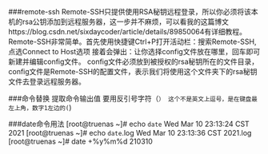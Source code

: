 ###remote-ssh
    Remote-SSH只提供使用RSA秘钥远程登录，所以你必须将该本机的rsa公钥添加到远程服务器，这一步并不麻烦，可以看我的这篇博文https://blog.csdn.net/sixdaycoder/article/details/89850064有详细教程。
    Remote-SSH非常简单。首先使用快捷键Ctrl+P打开活动栏：搜索Remote-SSH,点选Connect to Host选项
    接着会弹出：让你选择config文件放在哪里，回车即可新建并编辑config文件。
    config文件必须放到被授权的rsa秘钥所在的文件目录，config文件是Remote-SSH的配置文件，表示我们将使用这个文件夹下的rsa秘钥文件去登录远程服务器。


###命令替换 
    提取命令输出值 要用反引号字符（`）
    这个不是英文上逗号，是在键盘最左上角，数字1左边的(`)


###date命令用法
    [root@truenas ~]# echo `date`
    Wed Mar 10 23:13:24 CST 2021
    [root@truenas ~]# echo `date`.log
    Wed Mar 10 23:13:36 CST 2021.log
    [root@truenas ~]# date +%y%m%d
    210310
    
